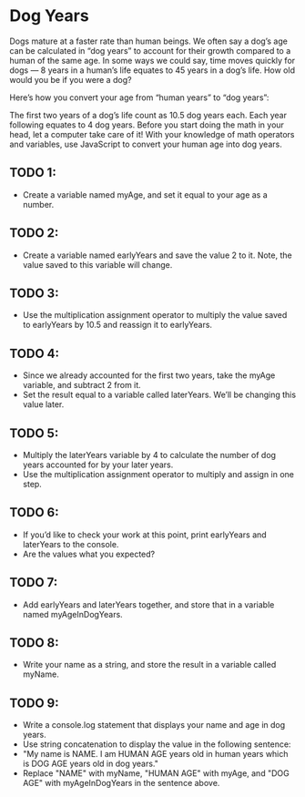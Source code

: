 # Dog Years
Dogs mature at a faster rate than human beings. We often say a dog’s age can be calculated in “dog years” to account for their growth compared to a human of the same age. In some ways we could say, time moves quickly for dogs — 8 years in a human’s life equates to 45 years in a dog’s life. How old would you be if you were a dog?

Here’s how you convert your age from “human years” to “dog years”:

The first two years of a dog’s life count as 10.5 dog years each.
Each year following equates to 4 dog years.
Before you start doing the math in your head, let a computer take care of it! With your knowledge of math operators and variables, use JavaScript to convert your human age into dog years.


## TODO 1: 
- Create a variable named myAge, and set it equal to your age as a number.

## TODO 2: 
- Create a variable named earlyYears and save the value 2 to it. Note, the value saved to this variable will change.

## TODO 3: 
- Use the multiplication assignment operator to multiply the value saved to earlyYears by 10.5 and reassign it to earlyYears.

## TODO 4: 
- Since we already accounted for the first two years, take the myAge variable, and subtract 2 from it.
- Set the result equal to a variable called laterYears. We’ll be changing this value later.

## TODO 5:
- Multiply the laterYears variable by 4 to calculate the number of dog years accounted for by your later years.
- Use the multiplication assignment operator to multiply and assign in one step.

## TODO 6:
- If you’d like to check your work at this point, print earlyYears and laterYears to the console.
- Are the values what you expected?

## TODO 7:
- Add earlyYears and laterYears together, and store that in a variable named myAgeInDogYears.

## TODO 8:
- Write your name as a string, and store the result in a variable called myName.

## TODO 9:
- Write a console.log statement that displays your name and age in dog years.
- Use string concatenation to display the value in the following sentence:
- "My name is NAME. I am HUMAN AGE years old in human years which is DOG AGE years old in dog years."
- Replace "NAME" with myName, "HUMAN AGE" with myAge, and "DOG AGE" with myAgeInDogYears in the sentence above.